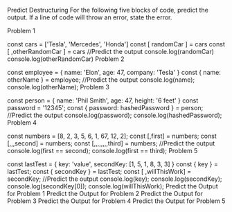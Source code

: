 Predict Destructuring
For the following five blocks of code, predict the output. If a line of code will throw an error, state the error.

Problem 1

const cars = ['Tesla', 'Mercedes', 'Honda']
const [ randomCar ] = cars
const [ ,otherRandomCar ] = cars
//Predict the output
console.log(randomCar)
console.log(otherRandomCar)
Problem 2

const employee = {
    name: 'Elon',
    age: 47,
    company: 'Tesla'
}
const { name: otherName } = employee;
//Predict the output
console.log(name);
console.log(otherName);
Problem 3

const person = {
    name: 'Phil Smith',
    age: 47,
    height: '6 feet'
}
const password = '12345';
const { password: hashedPassword } = person;  
//Predict the output
console.log(password);
console.log(hashedPassword);
Problem 4

const numbers = [8, 2, 3, 5, 6, 1, 67, 12, 2];
const [,first] = numbers;
const [,,,second] = numbers;
const [,,,,,,,,third] = numbers;
//Predict the output
console.log(first == second);
console.log(first == third);
Problem 5

const lastTest = {
    key: 'value',
    secondKey: [1, 5, 1, 8, 3, 3]
}
const { key } = lastTest;
const { secondKey } = lastTest;
const [ ,willThisWork] = secondKey;
//Predict the output
console.log(key);
console.log(secondKey);
console.log(secondKey[0]);
console.log(willThisWork);
 Predict the Output for Problem 1
 Predict the Output for Problem 2
 Predict the Output for Problem 3
 Predict the Output for Problem 4
 Predict the Output for Problem 5
